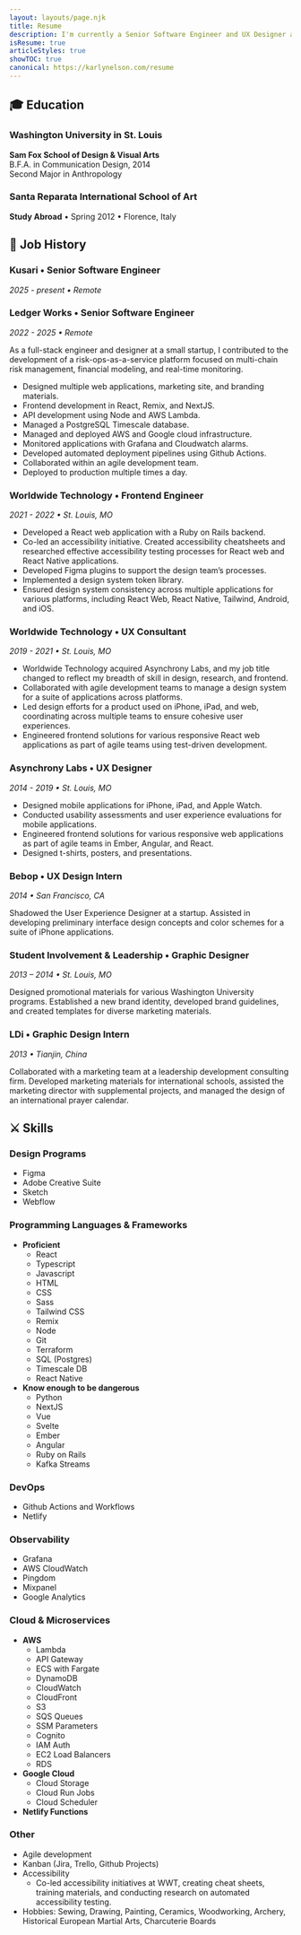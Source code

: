 ```yaml
---
layout: layouts/page.njk
title: Resume
description: I'm currently a Senior Software Engineer and UX Designer at Kusari.
isResume: true
articleStyles: true
showTOC: true
canonical: https://karlynelson.com/resume
---
```


## 🎓 Education

### Washington University in St. Louis

**Sam Fox School of Design & Visual Arts**  
B.F.A. in Communication Design, 2014  
Second Major in Anthropology

### Santa Reparata International School of Art

**Study Abroad** • Spring 2012 • Florence, Italy

## 💼 Job History

### Kusari • Senior Software Engineer
_2025 - present • Remote_

### Ledger Works • Senior Software Engineer
_2022 - 2025 • Remote_

As a full-stack engineer and designer at a small startup, I contributed to the development of a risk-ops-as-a-service platform focused on multi-chain risk management, financial modeling, and real-time monitoring.

- Designed multiple web applications, marketing site, and branding materials.
- Frontend development in React, Remix, and NextJS.
- API development using Node and AWS Lambda.
- Managed a PostgreSQL Timescale database.
- Managed and deployed AWS and Google cloud infrastructure.
- Monitored applications with Grafana and Cloudwatch alarms.
- Developed automated deployment pipelines using Github Actions.
- Collaborated within an agile development team.
- Deployed to production multiple times a day.

### Worldwide Technology • Frontend Engineer

_2021 - 2022 • St. Louis, MO_

- Developed a React web application with a Ruby on Rails backend.
- Co-led an accessibility initiative. Created accessibility cheatsheets and researched effective accessibility testing processes for React web and React Native applications.
- Developed Figma plugins to support the design team’s processes.
- Implemented a design system token library.
- Ensured design system consistency across multiple applications for various platforms, including React Web, React Native, Tailwind, Android, and iOS.

### Worldwide Technology • UX Consultant

_2019 - 2021 • St. Louis, MO_

- Worldwide Technology acquired Asynchrony Labs, and my job title changed to reflect my breadth of skill in design, research, and frontend.
- Collaborated with agile development teams to manage a design system for a suite of applications across platforms.
- Led design efforts for a product used on iPhone, iPad, and web, coordinating across multiple teams to ensure cohesive user experiences.
- Engineered frontend solutions for various responsive React web applications as part of agile teams using test-driven development.

### Asynchrony Labs • UX Designer

_2014 - 2019 • St. Louis, MO_

- Designed mobile applications for iPhone, iPad, and Apple Watch.
- Conducted usability assessments and user experience evaluations for mobile applications.
- Engineered frontend solutions for various responsive web applications as part of agile teams in Ember, Angular, and React.
- Designed t-shirts, posters, and presentations.

### Bebop • UX Design Intern

_2014 • San Francisco, CA_

Shadowed the User Experience Designer at a startup. Assisted in developing preliminary interface design concepts and color schemes for a suite of iPhone applications.

### Student Involvement & Leadership • Graphic Designer

_2013 – 2014 • St. Louis, MO_

Designed promotional materials for various Washington University programs. Established a new brand identity, developed brand guidelines, and created templates for diverse marketing materials.

### LDi • Graphic Design Intern

_2013 • Tianjin, China_

Collaborated with a marketing team at a leadership development consulting firm. Developed marketing materials for international schools, assisted the marketing director with supplemental projects, and managed the design of an international prayer calendar.

## ⚔️ Skills

### Design Programs

- Figma
- Adobe Creative Suite
- Sketch
- Webflow

### Programming Languages & Frameworks

- **Proficient**
  - React
  - Typescript
  - Javascript
  - HTML
  - CSS
  - Sass
  - Tailwind CSS
  - Remix
  - Node
  - Git
  - Terraform
  - SQL (Postgres)
  - Timescale DB
  - React Native
- **Know enough to be dangerous**
  - Python
  - NextJS
  - Vue
  - Svelte
  - Ember
  - Angular
  - Ruby on Rails
  - Kafka Streams

### DevOps

- Github Actions and Workflows
- Netlify

### Observability

- Grafana
- AWS CloudWatch
- Pingdom
- Mixpanel
- Google Analytics

### Cloud & Microservices

- **AWS**
  - Lambda
  - API Gateway
  - ECS with Fargate
  - DynamoDB
  - CloudWatch
  - CloudFront
  - S3
  - SQS Queues
  - SSM Parameters
  - Cognito
  - IAM Auth
  - EC2 Load Balancers
  - RDS
- **Google Cloud**
  - Cloud Storage
  - Cloud Run Jobs
  - Cloud Scheduler
- **Netlify Functions**

### Other

- Agile development
- Kanban (Jira, Trello, Github Projects)
- Accessibility
  - Co-led accessibility initiatives at WWT, creating cheat sheets, training materials, and conducting research on automated accessibility testing.
- Hobbies: Sewing, Drawing, Painting, Ceramics, Woodworking, Archery, Historical European Martial Arts, Charcuterie Boards

